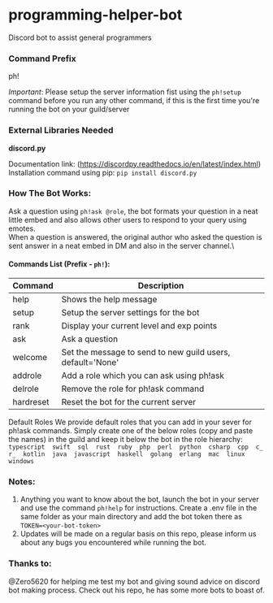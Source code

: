 # programming-helper-bot
Discord bot to assist general programmers

### Command Prefix
ph!

*Important*: Please setup the server information fist using the `ph!setup` command before you run any other command, if this is the first time you're running the bot on your guild/server

### External Libraries Needed

**discord.py**

Documentation link: (https://discordpy.readthedocs.io/en/latest/index.html) \
Installation command using pip: `pip install discord.py`

### How The Bot Works:
Ask a question using `ph!ask @role`, the bot formats your question in a neat little embed and also allows other users to respond to your query using emotes.\
When a question is answered, the original author who asked the question is sent answer in a neat embed in DM and also in the server channel.\
#### Commands List (Prefix - `ph!`):
Command | Description
--------|------------
  help  |     Shows the help message
  setup   |   Setup the server settings for the bot
  rank  |   Display your current level and exp points
  ask  |  Ask a question
  welcome  |  Set the message to send to new guild users, default='None'
  addrole  |  Add a role which you can ask using ph!ask
  delrole  |  Remove the role for ph!ask command
  hardreset  |  Reset the bot for the current server
 
Default Roles
We provide default roles that you can add in your sever for ph!ask commands. Simply create one of the below roles (copy and paste the names) in the guild and keep it below the bot in the role hierarchy:\
`typescript  swift  sql  rust  ruby  php  perl  python  csharp  cpp  c_ r_  kotlin  java  javascript  haskell  golang  erlang  mac  linux  windows  `
 
### Notes:
1) Anything you want to know about the bot, launch the bot in your server and use the command `ph!help` for instructions. Create a .env file in the same folder as your main directory and add the bot token there as `TOKEN=<your-bot-token>`
2) Updates will be made on a regular basis on this repo, please inform us about any bugs you encountered while running the bot.

### Thanks to:
@Zero5620 for helping me test my bot and giving sound advice on discord bot making process. Check out his repo, he has some more bots to boast of.
